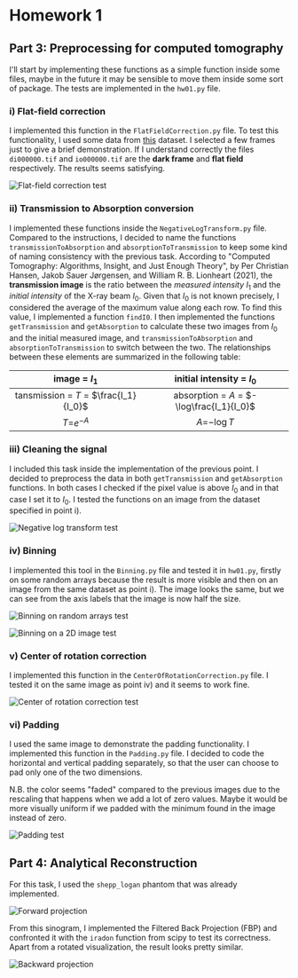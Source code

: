 # Homework 1

## Part 3: Preprocessing for computed tomography

I'll start by implementing these functions as a simple function inside some files, maybe in the future it may be sensible to move them inside some sort of package. The tests are implemented in the `hw01.py` file.

### i) Flat-field correction

I implemented this function in the `FlatFieldCorrection.py` file. To test this functionality, I used some data from [this](https://zenodo.org/record/2686726) dataset. I selected a few frames just to give a brief demonstration. If I understand correctly the files `di000000.tif` and `io000000.tif` are the **dark frame** and **flat field** respectively. The results seems satisfying.

![Flat-field correction test](flatFieldCorrection.png "Flat-field correction test")

### ii) Transmission to Absorption conversion

I implemented these functions inside the `NegativeLogTransform.py` file. Compared to the instructions, I decided to name the functions `transmissionToAbsorption` and `absorptionToTransmission` to keep some kind of naming consistency with the previous task. According to "Computed Tomography: Algorithms, Insight, and Just Enough Theory", by Per Christian Hansen, Jakob Sauer Jørgensen, and William R. B. Lionheart (2021), the **transmission image** is the ratio between the *measured intensity* $I_1$ and the *initial intensity* of the X-ray beam $I_0$. Given that $I_0$ is not known precisely, I considered the average of the maximum value along each row. To find this value, I implemented a function `findI0`. I then implemented the functions `getTransmission` and `getAbsorption` to calculate these two images from $I_0$ and the initial measured image, and `transmissionToAbsorption` and `absorptionToTransmission` to switch between the two. The relationships between these elements are summarized in the following table:

| image = $I_1$  |initial intensity = $I_0$   |
|:---: |:---: |
| tansmission = $T$ = $\frac{I_1}{I_0}$ | absorption = $A$ = $-\log\frac{I_1}{I_0}$  |
| $T$=$e^{-A}$  | $A$=$-\log{T}$   |

### iii) Cleaning the signal

I included this task inside the implementation of the previous point. I decided to preprocess the data in both `getTransmission` and `getAbsorption` functions. In both cases I checked if the pixel value is above $I_0$ and in that case I set it to $I_0$. I tested the functions on an image from the dataset specified in point i).

![Negative log transform test](negativeLogTransform.png "Negative log transform test")

### iv) Binning

I implemented this tool in the `Binning.py` file and tested it in `hw01.py`, firstly on some random arrays because the result is more visible and then on an image from the same dataset as point i). The image looks the same, but we can see from the axis labels that the image is now half the size.

![Binning on random arrays test](binningRandom.png "Binning on random arrays test")

![Binning on a 2D image test](binningImage.png "Binning on a 2D image test")

### v) Center of rotation correction

I implemented this function in the `CenterOfRotationCorrection.py` file. I tested it on the same image as point iv) and it seems to work fine.

![Center of rotation correction test](centerOfRotationCorrection.png "Center of rotation correction test")

### vi) Padding

I used the same image to demonstrate the padding functionality. I implemented this function in the `Padding.py` file. I decided to code the horizontal and vertical padding separately, so that the user can choose to pad only one of the two dimensions.

N.B. the color seems "faded" compared to the previous images due to the rescaling that happens when we add a lot of zero values. Maybe it would be more visually uniform if we padded with the minimum found in the image instead of zero.

![Padding test](padding.png "Padding test")

## Part 4: Analytical Reconstruction

For this task, I used the `shepp_logan` phantom that was already implemented. 

![Forward projection](forwardProjection.png "Forward projection")

From this sinogram, I implemented the Filtered Back Projection (FBP) and confronted it with the `iradon` function from scipy to test its correctness. Apart from a rotated visualization, the result looks pretty similar.

![Backward projection](backProjection.png "Backward projection")